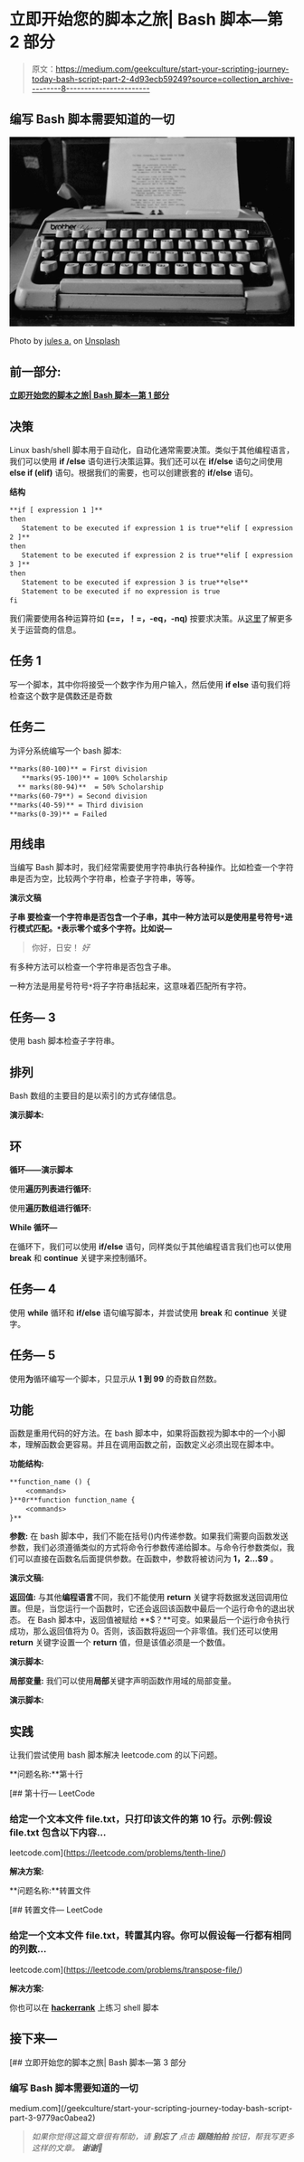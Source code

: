 # 立即开始您的脚本之旅| Bash 脚本—第 2 部分

> 原文：<https://medium.com/geekculture/start-your-scripting-journey-today-bash-script-part-2-4d93ecb59249?source=collection_archive---------8----------------------->

## 编写 Bash 脚本需要知道的一切

![](img/20f49850b3cd91004a3a85428223f9fc.png)

Photo by [jules a.](https://unsplash.com/@julesea?utm_source=medium&utm_medium=referral) on [Unsplash](https://unsplash.com?utm_source=medium&utm_medium=referral)

## 前一部分:

[**立即开始您的脚本之旅| Bash 脚本—第 1 部分**](https://levelup.gitconnected.com/start-your-scripting-journey-today-bash-script-part-1-46cbddf4e4e7)

## 决策

Linux bash/shell 脚本用于自动化，自动化通常需要决策。类似于其他编程语言，我们可以使用 **if /else** 语句进行决策运算。我们还可以在 **if/else** 语句之间使用 **else if (elif)** 语句。根据我们的需要，也可以创建嵌套的 **if/else** 语句。

**结构**

```
**if [ expression 1 ]**
then
   Statement to be executed if expression 1 is true**elif [ expression 2 ]**
then
   Statement to be executed if expression 2 is true**elif [ expression 3 ]**
then
   Statement to be executed if expression 3 is true**else**
   Statement to be executed if no expression is true
fi
```

我们需要使用各种运算符如 **(==，！=，-eq，-nq)** 按要求决策。从[这里](https://www.tutorialspoint.com/unix/unix-basic-operators.htm)了解更多关于运营商的信息。

## 任务 1

写一个脚本，其中你将接受一个数字作为用户输入，然后使用 **if else** 语句我们将检查这个数字是偶数还是奇数

## **任务二**

为评分系统编写一个 bash 脚本:

```
**marks(80-100)** = First division
   **marks(95-100)** = 100% Scholarship
  ** marks(80-94)**  = 50% Scholarship
**marks(60-79**) = Second division
**marks(40-59)** = Third division
**marks(0-39)** = Failed
```

## 用线串

当编写 Bash 脚本时，我们经常需要使用字符串执行各种操作。比如检查一个字符串是否为空，比较两个字符串，检查子字符串，等等。

**演示文稿**

**子串
要检查一个字符串是否包含一个子串，其中一种方法可以是使用星号符号`*`进行模式匹配。`*`表示零个或多个字符。比如说—**

> 你好，日安！
> *好*

有多种方法可以检查一个字符串是否包含子串。

一种方法是用星号符号`*`将子字符串括起来，这意味着匹配所有字符。

## **任务— 3**

使用 bash 脚本检查子字符串。

## 排列

Bash 数组的主要目的是以索引的方式存储信息。

**演示脚本:**

## 环

**循环——演示脚本**

使用**遍历列表进行循环:**

使用**遍历数组进行循环:**

**While 循环—**

在循环下，我们可以使用 **if/else** 语句，同样类似于其他编程语言我们也可以使用 **break** 和 **continue** 关键字来控制循环。

## 任务— 4

使用 **while** 循环和 **if/else** 语句编写脚本，并尝试使用 **break** 和 **continue** 关键字。

## 任务— 5

使用**为**循环编写一个脚本，只显示从 **1 到 99** 的奇数自然数。

## 功能

函数是重用代码的好方法。在 bash 脚本中，如果将函数视为脚本中的一个小脚本，理解函数会更容易。并且在调用函数之前，函数定义必须出现在脚本中。

**功能结构:**

```
**function_name () {
    <commands>
}**0r**function function_name {
    <commands>
}**
```

**参数:** 在 bash 脚本中，我们不能在括号()内传递参数。如果我们需要向函数发送参数，我们必须遵循类似的方式将命令行参数传递给脚本。与命令行参数类似，我们可以直接在函数名后面提供参数。在函数中，参数将被访问为 **$1，$2…$9** 。

**演示文稿:**

**返回值:**
与其他**编程语言**不同，我们不能使用 **return** 关键字将数据发送回调用位置。但是，当您运行一个函数时，它还会返回该函数中最后一个运行命令的退出状态。
在 Bash 脚本中，返回值被赋给 **$？**可变。如果最后一个运行命令执行成功，那么返回值将为 0。否则，该函数将返回一个非零值。我们还可以使用 **return** 关键字设置一个 **return** 值，但是该值必须是一个数值。

**演示脚本:**

**局部变量:** 我们可以使用**局部**关键字声明函数作用域的局部变量。

**演示脚本:**

## 实践

让我们尝试使用 bash 脚本解决 leetcode.com 的以下问题。

**问题名称:**第十行

[](https://leetcode.com/problems/tenth-line/) [## 第十行— LeetCode

### 给定一个文本文件 file.txt，只打印该文件的第 10 行。示例:假设 file.txt 包含以下内容…

leetcode.com](https://leetcode.com/problems/tenth-line/) 

**解决方案:**

**问题名称:**转置文件

[](https://leetcode.com/problems/transpose-file/) [## 转置文件— LeetCode

### 给定一个文本文件 file.txt，转置其内容。你可以假设每一行都有相同的列数…

leetcode.com](https://leetcode.com/problems/transpose-file/) 

**解决方案:**

你也可以在 [**hackerrank**](https://www.hackerrank.com/domains/shell?filters%5Bsubdomains%5D%5B%5D=bash) 上练习 shell 脚本

## 接下来—

[](/geekculture/start-your-scripting-journey-today-bash-script-part-3-9779ac0abea2) [## 立即开始您的脚本之旅| Bash 脚本—第 3 部分

### 编写 Bash 脚本需要知道的一切

medium.com](/geekculture/start-your-scripting-journey-today-bash-script-part-3-9779ac0abea2) 

> *如果你觉得这篇文章很有帮助，请* ***别忘了*** *点击* ***跟随*******拍拍*** *按钮，帮我写更多这样的文章。* ***谢谢🖤****